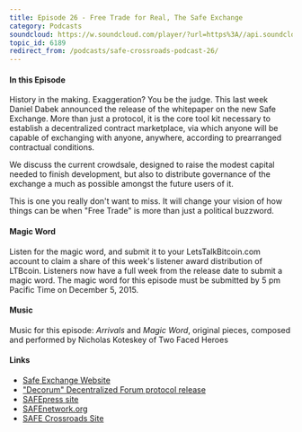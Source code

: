 ```yaml
---
title: Episode 26 - Free Trade for Real, The Safe Exchange
category: Podcasts
soundcloud: https://w.soundcloud.com/player/?url=https%3A//api.soundcloud.com/tracks/235162118
topic_id: 6189
redirect_from: /podcasts/safe-crossroads-podcast-26/
---
```


#### In this Episode

History in the making. Exaggeration? You be the judge. This last week Daniel Dabek announced the release of the whitepaper on the new Safe Exchange. More than just a protocol, it is the core tool kit necessary to establish a decentralized contract marketplace, via which anyone will be capable of exchanging with anyone, anywhere, according to prearranged contractual conditions.

We discuss the current crowdsale, designed to raise the modest capital needed to finish development, but also to distribute governance of the exchange a much as possible amongst the future users of it.

This is one you really don't want to miss. It will change your vision of how things can be when "Free Trade" is more than just a political buzzword.

#### Magic Word

Listen for the magic word, and submit it to your LetsTalkBitcoin.com account to claim a share of this week's listener award distribution of LTBcoin. Listeners now have a full week from the release date to submit a magic word. The magic word for this episode must be submitted by 5 pm Pacific Time on December 5, 2015.

#### Music

Music for this episode: *Arrivals* and *Magic Word*, original pieces, composed and performed by Nicholas Koteskey of Two Faced Heroes

#### Links

- [Safe Exchange Website](http://safex.io)
- ["Decorum" Decentralized Forum protocol release](https://safenetforum.org/t/introducing-project-decorum/6119)
- [SAFEpress site](http://safepress.io)
- [SAFEnetwork.org](https://safenetwork.org)
- [SAFE Crossroads Site](http://www.safecrossroads.net/)
